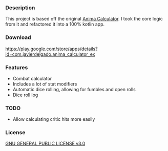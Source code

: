 ### Description

This project is based off the original [Anima Calculator](https://github.com/MiguelAngelLV/Anima-Calculator). I took the core logic from it and refactored it into a 100% kotlin app.

### Download

https://play.google.com/store/apps/details?id=com.javierdelgado.anima_calculator_ex

### Features

- Combat calculator
- Includes a lot of stat modifiers
- Automatic dice rolling, allowing for fumbles and open rolls
- Dice roll log

### TODO

- Allow calculating critic hits more easily

### License

[GNU GENERAL PUBLIC LICENSE v3.0](https://github.com/javier-delgado/anima-calculator-ex/blob/master/LICENSE.txt)
